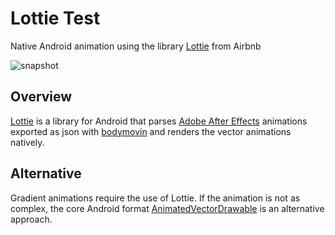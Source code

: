 # Lottie Test

Native Android animation using the library [Lottie](https://github.com/airbnb/lottie-android) from Airbnb

![snapshot](https://user-images.githubusercontent.com/2035397/30175522-a713e4bc-93b3-11e7-9d2d-b35434cafefa.gif)

## Overview

[Lottie](https://github.com/airbnb/lottie-android) is a library for Android that parses [Adobe After Effects](http://www.adobe.com/products/aftereffects.html) animations exported as json with [bodymovin](https://github.com/bodymovin/bodymovin) and renders the vector animations natively.

## Alternative

Gradient animations require the use of Lottie. If the animation is not as complex, the core Android format [AnimatedVectorDrawable](https://developer.android.com/reference/android/graphics/drawable/AnimatedVectorDrawable.html) is an alternative approach.
